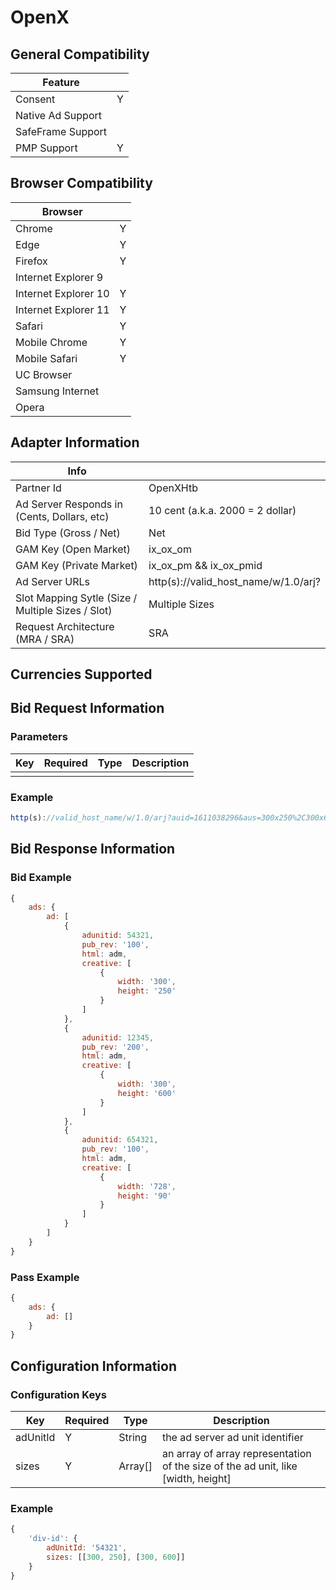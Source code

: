 # OpenX
## General Compatibility
|Feature|  |
|---|---|
| Consent | Y |
| Native Ad Support |  |
| SafeFrame Support |  |
| PMP Support | Y |
 
## Browser Compatibility
| Browser |  |
|--- |---|
| Chrome | Y |
| Edge | Y |
| Firefox | Y |
| Internet Explorer 9 |  |
| Internet Explorer 10 | Y |
| Internet Explorer 11 | Y |
| Safari | Y |
| Mobile Chrome | Y |
| Mobile Safari | Y |
| UC Browser | |
| Samsung Internet | |
| Opera | |
 
## Adapter Information
| Info | |
|---|---|
| Partner Id | OpenXHtb |
| Ad Server Responds in (Cents, Dollars, etc) | 10 cent (a.k.a. 2000 = 2 dollar) |
| Bid Type (Gross / Net) | Net |
| GAM Key (Open Market) | ix_ox_om |
| GAM Key (Private Market) | ix_ox_pm && ix_ox_pmid |
| Ad Server URLs | http(s)://valid_host_name/w/1.0/arj? |
| Slot Mapping Sytle (Size / Multiple Sizes / Slot) | Multiple Sizes |
| Request Architecture (MRA / SRA) | SRA |
 
## Currencies Supported
 
## Bid Request Information
### Parameters
| Key | Required | Type | Description |
|---|---|---|---|
| | | | |
 
### Example
```javascript
http(s)://valid_host_name/w/1.0/arj?auid=1611038296&aus=300x250%2C300x600&ju=http%3A%2F%2Flocalhost%3A5837%2Fpublic%2Fdebugger%2Fadapter-debugger.html&jr=http%3A%2F%2Flocalhost%3A5837%2Fpublic%2Fdebugger%2Fadapter-debugger.html&ch=UTF-8&tz=420&bc=hb_ix_2.1.2&be=1&res=1440x900&tws=1303x347&ifr=1&callback=window.headertag.OpenXHtb.adResponseCallbacks._Bo02nxzC&cache=1539218162700&gdpr_consent=TEST_GDPR_CONSENT_STRING&gdpr=1
```
 
## Bid Response Information
### Bid Example
```javascript
{
    ads: {
        ad: [
            {
                adunitid: 54321,
                pub_rev: '100',
                html: adm,
                creative: [
                    {
                        width: '300',
                        height: '250'
                    }
                ]
            },
            {
                adunitid: 12345,
                pub_rev: '200',
                html: adm,
                creative: [
                    {
                        width: '300',
                        height: '600'
                    }
                ]
            },
            {
                adunitid: 654321,
                pub_rev: '100',
                html: adm,
                creative: [
                    {
                        width: '728',
                        height: '90'
                    }
                ]
            }
        ]
    }
}
```
### Pass Example
```javascript
{
    ads: {
        ad: []
    }
}
```
 
## Configuration Information
### Configuration Keys
| Key | Required | Type | Description |
|---|---|---|---|
| adUnitId | Y | String | the ad server ad unit identifier |
| sizes | Y | Array[] | an array of array representation of the size of the ad unit, like [width, height] |
### Example
```javascript
{
    'div-id': {
        adUnitId: '54321',
        sizes: [[300, 250], [300, 600]]
    }
}
```
